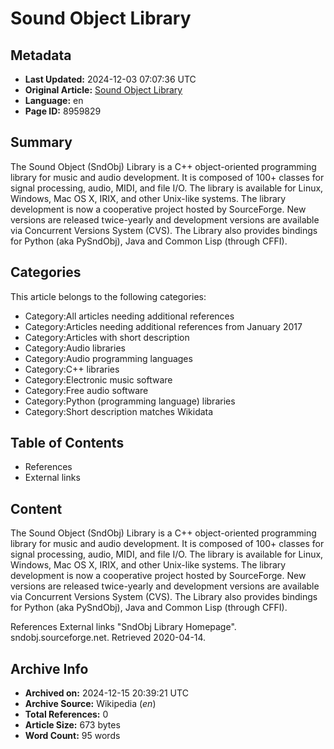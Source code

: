 # Sound Object Library

## Metadata
- **Last Updated:** 2024-12-03 07:07:36 UTC
- **Original Article:** [Sound Object Library](https://en.wikipedia.org/wiki/Sound_Object_Library)
- **Language:** en
- **Page ID:** 8959829

## Summary
The Sound Object (SndObj) Library is a C++ object-oriented programming library for music and audio development. It is composed of 100+ classes for signal processing, audio, MIDI, and file I/O. The library is available for Linux, Windows, Mac OS X, IRIX, and other Unix-like systems.
The library development is now a cooperative project hosted by SourceForge. New versions are released twice-yearly and development versions are available via Concurrent Versions System (CVS).
The Library also provides bindings for Python (aka PySndObj), Java and Common Lisp (through CFFI).

## Categories
This article belongs to the following categories:

- Category:All articles needing additional references
- Category:Articles needing additional references from January 2017
- Category:Articles with short description
- Category:Audio libraries
- Category:Audio programming languages
- Category:C++ libraries
- Category:Electronic music software
- Category:Free audio software
- Category:Python (programming language) libraries
- Category:Short description matches Wikidata

## Table of Contents

- References
- External links

## Content

The Sound Object (SndObj) Library is a C++ object-oriented programming library for music and audio development. It is composed of 100+ classes for signal processing, audio, MIDI, and file I/O. The library is available for Linux, Windows, Mac OS X, IRIX, and other Unix-like systems.
The library development is now a cooperative project hosted by SourceForge. New versions are released twice-yearly and development versions are available via Concurrent Versions System (CVS).
The Library also provides bindings for Python (aka PySndObj), Java and Common Lisp (through CFFI).

References
External links
"SndObj Library Homepage". sndobj.sourceforge.net. Retrieved 2020-04-14.

## Archive Info
- **Archived on:** 2024-12-15 20:39:21 UTC
- **Archive Source:** Wikipedia (_en_)
- **Total References:** 0
- **Article Size:** 673 bytes
- **Word Count:** 95 words
